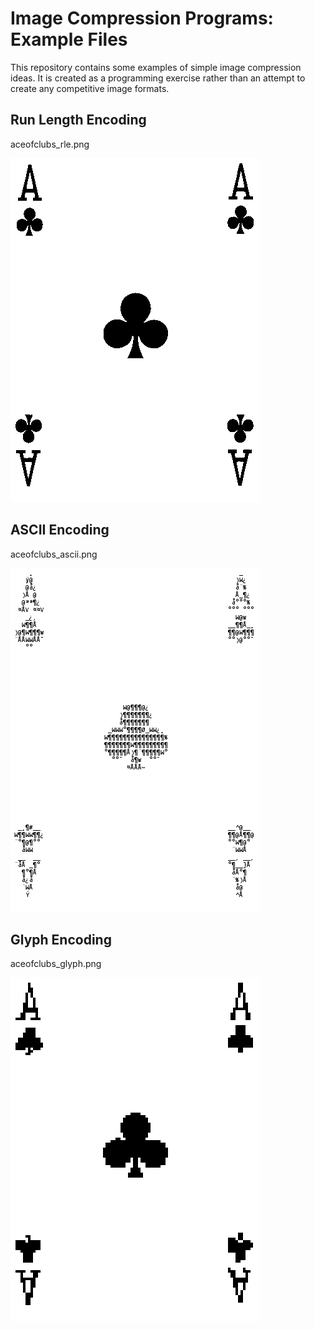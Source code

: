 Image Compression Programs: Example Files
============

This repository contains some examples of simple image compression ideas.  It is created as a programming exercise rather than an attempt to create any competitive image formats.

## Run Length Encoding

aceofclubs_rle.png

![Image of the Ace of Clubs after RLE Compression](https://github.com/hannah-leitheiser/compressImage/blob/master/images/aceofclubs_rle.png)

## ASCII Encoding

aceofclubs_ascii.png

![Image of the Ace of Clubs after ASCII Compression](https://github.com/hannah-leitheiser/compressImage/blob/master/images/aceofclubs_ascii.png)


## Glyph Encoding

aceofclubs_glyph.png

![Image of the Ace of Clubs after Glyph Compression](https://github.com/hannah-leitheiser/compressImage/blob/master/images/aceofclubs_glyph.png)

